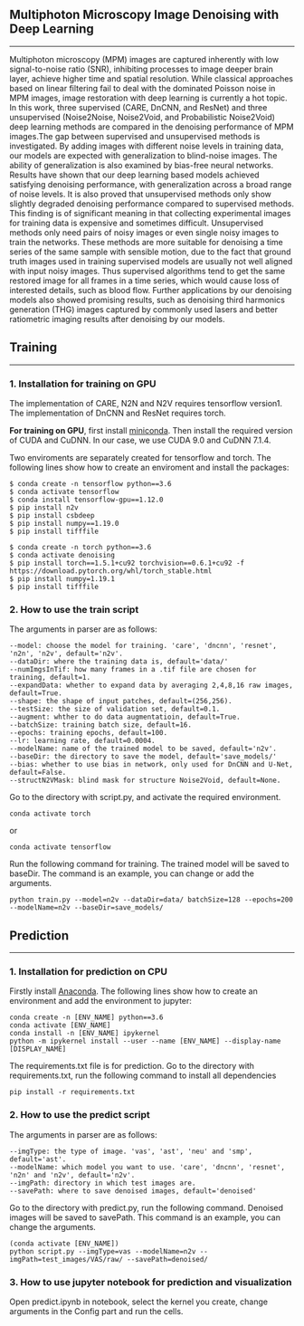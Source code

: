 ## Multiphoton Microscopy Image Denoising with Deep Learning
---

Multiphoton microscopy (MPM) images are captured inherently with low signal-to-noise ratio (SNR), inhibiting
processes to image deeper brain layer, achieve higher time and spatial resolution. While classical
approaches based on linear filtering fail to deal with the dominated Poisson noise in MPM images, image
restoration with deep learning is currently a hot topic. In this work, three supervised (CARE, DnCNN, and ResNet) and three unsupervised (Noise2Noise, Noise2Void, and Probabilistic Noise2Void) deep learning methods are compared in the denoising performance of MPM images.The gap between supervised and unsupervised methods is investigated. By adding images with different noise levels in training data, our models are expected with generalization to blind-noise images. The ability of generalization
is also examined by bias-free neural networks. Results have shown that our deep learning based models achieved satisfying denoising performance, with generalization across a broad range of noise levels. It is also proved that unsupervised methods only show slightly degraded denoising performance compared to supervised methods. This finding is of significant meaning in that collecting experimental images for training data is expensive and sometimes difficult. Unsupervised methods only need pairs of noisy images or even single noisy images to train the networks. These methods are more suitable for denoising a time series of the same sample with sensible motion, due to the fact that ground truth images used in training supervised models are usually not well aligned with input noisy images. Thus supervised algorithms tend to get the same restored image for all frames in a time series, which would cause loss of interested details, such as blood flow. Further applications by our denoising models also showed promising results, such as denoising third harmonics generation (THG) images captured by commonly used lasers and better ratiometric imaging results after denoising by our models.

## Training
---

### 1. Installation for training on GPU

The implementation of CARE, N2N and N2V requires tensorflow version1. The implementation of DnCNN and ResNet requires torch. 

**For training on GPU**, first install [miniconda](https://docs.conda.io/en/latest/miniconda.html). Then install the required version of CUDA and CuDNN. In our case, we use CUDA 9.0 and CuDNN 7.1.4.

Two enviroments are separately created for tensorflow and torch. The following lines show how to create an enviroment and install the packages:
``` 
$ conda create -n tensorflow python==3.6
$ conda activate tensorflow
$ conda install tensorflow-gpu==1.12.0
$ pip install n2v
$ pip install csbdeep
$ pip install numpy==1.19.0
$ pip install tifffile
```

``` 
$ conda create -n torch python==3.6
$ conda activate denoising
$ pip install torch==1.5.1+cu92 torchvision==0.6.1+cu92 -f https://download.pytorch.org/whl/torch_stable.html
$ pip install numpy=1.19.1
$ pip install tifffile
```

### 2. How to use the train script

The arguments in parser are as follows:
```
--model: choose the model for training. 'care', 'dncnn', 'resnet', 'n2n', 'n2v', default='n2v'.
--dataDir: where the training data is, default='data/'
--numImgsInTif: how many frames in a .tif file are chosen for training, default=1.
--expandData: whether to expand data by averaging 2,4,8,16 raw images, default=True.
--shape: the shape of input patches, default=(256,256).
--testSize: the size of validation set, default=0.1.
--augment: whther to do data augmentatioin, default=True.
--batchSize: training batch size, default=16.
--epochs: training epochs, default=100.
--lr: learning rate, default=0.0004.
--modelName: name of the trained model to be saved, default='n2v'.
--baseDir: the directory to save the model, default='save_models/'
--bias: whether to use bias in network, only used for DnCNN and U-Net, default=False.
--structN2VMask: blind mask for structure Noise2Void, default=None.
```

Go to the directory with script.py, and activate the required environment.
```
conda activate torch   
```
or
```
conda activate tensorflow
```
Run the following command for training. The trained model will be saved to baseDir. The command is an example, you can change or add the arguments.
```
python train.py --model=n2v --dataDir=data/ batchSize=128 --epochs=200 --modelName=n2v --baseDir=save_models/
```

## Prediction
---

### 1. Installation for prediction on CPU

Firstly install [Anaconda](https://docs.anaconda.com/anaconda/install/windows/). The following lines show how to create an environment and add the environment to jupyter:

```
conda create -n [ENV_NAME] python==3.6
conda activate [ENV_NAME]
conda install -n [ENV_NAME] ipykernel
python -m ipykernel install --user --name [ENV_NAME] --display-name [DISPLAY_NAME]
```

The requirements.txt file is for prediction. Go to the directory with requirements.txt, run the following command to install all dependencies
```
pip install -r requirements.txt
```

### 2. How to use the predict script

The arguments in parser are as follows:

```
--imgType: the type of image. 'vas', 'ast', 'neu' and 'smp', default='ast'.
--modelName: which model you want to use. 'care', 'dncnn', 'resnet', 'n2n' and 'n2v', default='n2v'.
--imgPath: directory in which test images are.
--savePath: where to save denoised images, default='denoised'
```

Go to the directory with predict.py, run the following command. Denoised images will be saved to savePath. This command is an example, you can change the arguments.
```
(conda activate [ENV_NAME])
python script.py --imgType=vas --modelName=n2v --imgPath=test_images/VAS/raw/ --savePath=denoised/
```

### 3. How to use jupyter notebook for prediction and visualization

Open predict.ipynb in notebook, select the kernel you create, change arguments in the Config part and run the cells.

